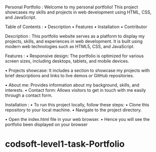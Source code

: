 Personal Portfolio : Welcome to my personal portfolio! This project showcases my skills and projects in web development using HTML, CSS, and JavaScript.

Table of Contents : • Description • Features • Installation • Contributor

Description : This portfolio website serves as a platform to display my projects, skills, and experiences in web development. It is built using modern web technologies such as HTML5, CSS, and JavaScript.

Features : • Responsive design: The portfolio is optimized for various screen sizes, including desktops, tablets, and mobile devices. 

• Projects showcase: It includes a section to showcase my projects with brief descriptions and links to live demos or GitHub repositories. 

• About me: Provides information about my background, skills, and interests. • Contact form: Allows visitors to get in touch with me easily through a contact form.

Installation : • To run this project locally, follow these steps: • Clone this repository to your local machine. • Navigate to the project directory. 

• Open the index.html file in your web browser. • Hence you will see the portfolio been displayed on your browser

# codsoft-level1-task-Portfolio
